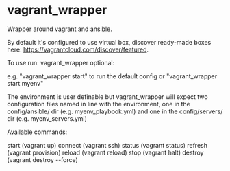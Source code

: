 vagrant_wrapper
===============

Wrapper around vagrant and ansible.

By default it's configured to use virtual box, discover ready-made boxes here: https://vagrantcloud.com/discover/featured.

To use run:
vagrant_wrapper <command> <environment> optional: <machine>

e.g. "vagrant_wrapper start" to run the default config or "vagrant_wrapper start myenv"

The environment is user definable but vagrant_wrapper will expect two configuration files named in line with the environment, one in the config/ansible/ dir (e.g. myenv_playbook.yml) and one in the config/servers/ dir (e.g. myenv_servers.yml)

Available commands:

start (vagrant up)
connect (vagrant ssh)
status (vagrant status)
refresh (vagrant provision)
reload (vagrant reload)
stop (vagrant halt)
destroy (vagrant destroy --force)
